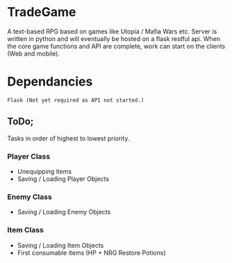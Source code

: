 # TradeGame
A text-based RPG based on games like Utopia / Mafia Wars etc.  Server is written in python and will eventually be hosted on a flask restful api.  When the core game functions and API are complete, work can start on the clients (Web and mobile).
# Dependancies
    Flask (Not yet required as API not started.)
## ToDo;
Tasks in order of highest to lowest priority.
### Player Class
*  Unequipping items
*  Saving / Loading Player Objects
### Enemy Class
*  Saving / Loading Enemy Objects
### Item Class
*  Saving / Loading Item Objects
*  First consumable items (HP + NRG Restore Potions)
